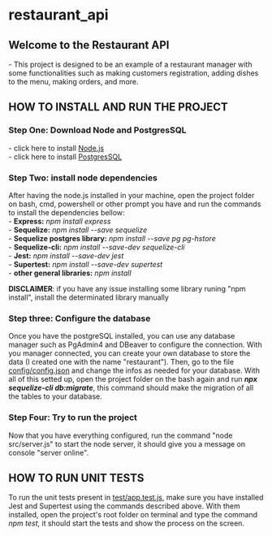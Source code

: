 # restaurant_api

<h2>Welcome to the Restaurant API</h2>
- This project is designed to be an example of a restaurant manager with some functionalities such as making customers registration, adding dishes to the menu, making orders, and more.

<h2>HOW TO INSTALL AND RUN THE PROJECT</h2>
<h3>Step One: Download Node and PostgresSQL</h3>  
- click here to install <a href="https://nodejs.org/en/download">Node.js</a> <br>
- click here to install <a href="https://www.postgresql.org/download/">PostgresSQL</a>

<h3>Step Two: install node dependencies</h3>
After having the node.js installed in your machine, open the project folder on bash, cmd, powershell or other prompt you have and run the commands to install the dependencies bellow: <br>
- <b>Express:</b> <i>npm install express</i> <br>
- <b>Sequelize:</b> <i>npm install --save sequelize</i> <br>
- <b>Sequelize postgres library:</b> <i>npm install --save pg pg-hstore</i> <br>
- <b>Sequelize-cli:</b> <i>npm install --save-dev sequelize-cli</i> <br>
- <b>Jest:</b> <i>npm install --save-dev jest</i> <br> 
- <b>Supertest:</b> <i>npm install --save-dev supertest</i> <br>
- <b>other general libraries:</b> <i>npm install</i> <br>

<b>DISCLAIMER</b>: if you have any issue installing some library runing "npm install", install the determinated library manually

<h3>Step three: Configure the database</h3>
Once you have the postgreSQL installed, you can use any database manager such as PgAdmin4 and DBeaver to configure the connection. With you manager connected, you can create your own database to store the data (I created one with the name "restaurant").
Then, go to the file <a href="https://github.com/WilenGabrielGS/restaurant_api/blob/main/config/config.json">config/config.json</a> and change the infos as needed for your database. With all of this setted up, open the project folder on the bash again and run <i><b>npx sequelize-cli db:migrate</b></i>, this command should make the migration of all the tables to your database.

<h3>Step Four: Try to run the project</h3>
Now that you have everything configured, run the command "node src/server.js" to start the node server, it should give you a message on console "server online".

<h2>HOW TO RUN UNIT TESTS</h2>
To run the unit tests present in <a href="https://github.com/WilenGabrielGS/restaurant_api/blob/main/tests/app.test.js">test/app.test.js</a>, make sure you have installed Jest and Supertest using the commands described above. With them installed, open the project's root folder on terminal and type the command <i>npm test</i>, it should start the tests and show the process on the screen.


  
   
